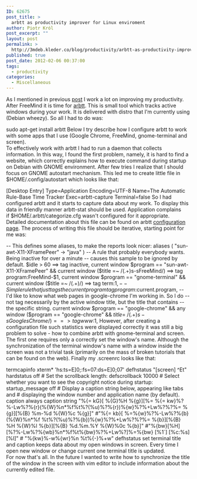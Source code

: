 ```yaml
---
ID: 62675
post_title: >
  arbtt as productivity improver for Linux enviroment
author: Piotr Król
post_excerpt: ""
layout: post
permalink: >
  http://3mdeb.kleder.co/blog/productivity/arbtt-as-productivity-improver-for-linux-enviroment/
published: true
post_date: 2012-02-06 00:37:00
tags:
  - productivity
categories:
  - Miscellaneous
---
```

As I mentioned in previous [post](http://pietrushnic.blogspot.com/2012/02/first-steps-to-improve-work.html) I work a lot on improving my productivity. After FreeMind it is time for [arbtt](http://darcs.nomeata.de/arbtt/doc/users_guide/). This is small tool which tracks active windows during your work. It is delivered with distro that I'm currently using (Debian wheezy). So all I had to do was:  

sudo apt-get install arbtt Below I try describe how I configure arbtt to work with some apps that I use (Google Chrome, FreeMind, gnome-terminal and screen).  
To effectively work with arbtt I had to run a daemon that collects information. In this way, I found the first problem, namely, it is hard to find a website, which correctly explains how to execute command during startup on Debian with GNOME environment. After few tries I realize that I should focus on GNOME autostart mechanism. This led me to create little file in $HOME/.config/autostart which looks like that:  

[Desktop Entry] Type=Application Encoding=UTF-8 Name=The Automatic Rule-Base Time Tracker Exec=arbtt-capture Terminal=false So I had configured arbtt and it starts to capture data about my work. To display this data in friendly manner arbtt-stat should be used. Application complains if $HOME/.arbtt/categorize.cfg wasn't configured for it appropriate. Detailed documentation about this file can be found on arbtt [configuration page](http://darcs.nomeata.de/arbtt/doc/users_guide/configuration.html). The process of writing this file should be iterative, starting point for me was:  

-- This defines some aliases, to make the reports look nicer: aliases ( "sun-awt-X11-XFramePeer" -> "java" ) -- A rule that probably everybody wants. Being inactive for over a minute -- causes this sample to be ignored by default. $idle > 60 ==> tag inactive, current window $program == "sun-awt-X11-XFramePeer" && current window ($title =~ /(.+)s-sFreeMind/) ==> tag program:FreeMind-$1, current window $program == "gnome-terminal" && current window ($title =~ /(.+)/) ==> tag term:$1, -- Simple rule that just tags the current program tag program:$current.program, -- I'd like to know what web pages in google-chrome I'm working in. So I do -- not tag necessarily by the active window title, but the title that contains -- the specific string. current window $program == "google-chrome" && any window ($program == "google-chrome" && $title =~ /(.+)s-sGooglesChrome/) ==> tag www:$1, However, after creating a configuration file such statistics were displayed correctly it was still a big problem to solve - how to combine arbtt with gnome-terminal and screen. The first one requires only a correctly set the window's name. Although the synchronization of the terminal window's name with a window inside the screen was not a trivial task (primarily on the mass of broken tutorials that can be found on the web). Finally my .screenrc looks like that:  

termcapinfo xterm* 'hs:ts=E]0;:fs= 07:ds=E]0; 07' defhstatus "[screen] ^Et" hardstatus off # Set the scrollback length: defscrollback 10000 # Select whether you want to see the copyright notice during startup: startup_message off # Display a caption string below, appearing like tabs and # displaying the window number and application name (by default). caption always caption string "%{= kG}[ %{G}%H %{g}][%= %{= kw}%?%-Lw%?%{r}(%{W}%n*%f%t%?(%u)%?%{r})%{w}%?%+Lw%?%?%= %{g}][%{B} %m-%d %{W}%c %{g}]" #"%{= kb}[ %=%{w}%?%-Lw%?%{b}(%{W}%n*%f %t%?(%u)%?%{b})%{w}%?%+Lw%?%?%= %{b}][%{B} %H %{W}%l %{b}][%{B} %d.%m.%Y %{W}%0c %{b}]" #"%{bw}[%H] [%?%-Lw%?%{wb}%n*%f%t%{bw}%?%+Lw%?]%=%{bw} [%1`] [%c:%s] [%l]" # "%{kw}%-w%{wr}%n %t%{-}%+w" defhstatus set terminal title and caption keeps data about my open windows in screen. Every time I open new window or change current one terminal title is updated.  
For now that's all. In the future I wanted to write how to synchronize the title of the window in the screen with vim editor to include information about the currently edited file.